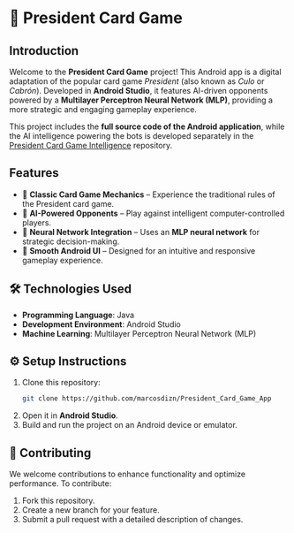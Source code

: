 # 🎴 President Card Game

## Introduction
Welcome to the **President Card Game** project! This Android app is a digital adaptation of the popular card game *President* (also known as *Culo* or *Cabrón*). Developed in **Android Studio**, it features AI-driven opponents powered by a **Multilayer Perceptron Neural Network (MLP)**, providing a more strategic and engaging gameplay experience.

This project includes the **full source code of the Android application**, while the AI intelligence powering the bots is developed separately in the [President Card Game Intelligence](https://github.com/marcosdizn/President_Card_Game_Intelligence) repository.

## Features
- 🎴 **Classic Card Game Mechanics** – Experience the traditional rules of the President card game.  
- 🧠 **AI-Powered Opponents** – Play against intelligent computer-controlled players.  
- 🔗 **Neural Network Integration** – Uses an **MLP neural network** for strategic decision-making.  
- 📱 **Smooth Android UI** – Designed for an intuitive and responsive gameplay experience.  

## 🛠️ Technologies Used
- **Programming Language**: Java  
- **Development Environment**: Android Studio  
- **Machine Learning**: Multilayer Perceptron Neural Network (MLP)  

## ⚙️ Setup Instructions
1. Clone this repository:  
   ```sh
   git clone https://github.com/marcosdizn/President_Card_Game_App

2. Open it in **Android Studio**.
3. Build and run the project on an Android device or emulator.

## 🤝 Contributing  
We welcome contributions to enhance functionality and optimize performance. To contribute:  
1. Fork this repository.  
2. Create a new branch for your feature.  
3. Submit a pull request with a detailed description of changes.  

